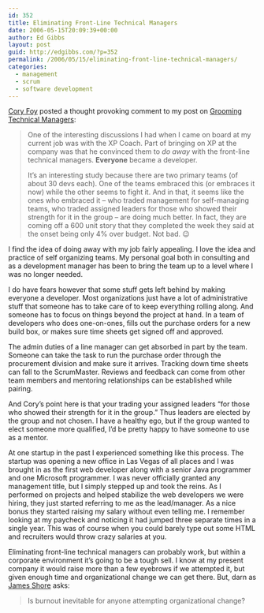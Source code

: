 ```yaml
---
id: 352
title: Eliminating Front-Line Technical Managers
date: 2006-05-15T20:09:39+00:00
author: Ed Gibbs
layout: post
guid: http://edgibbs.com/?p=352
permalink: /2006/05/15/eliminating-front-line-technical-managers/
categories:
  - management
  - scrum
  - software development
---
```

[Cory Foy](http://www.cornetdesign.com/) posted a thought provoking comment to my post on [Grooming Technical Managers](http://edgibbs.com/2006/05/14/grooming-technical-managers/):

> One of the interesting discussions I had when I came on board at my current job was with the XP Coach. Part of bringing on XP at the company was that he convinced them to _do away_ with the front-line technical managers. **Everyone** became a developer.
> 
> It&#8217;s an interesting study because there are two primary teams (of about 30 devs each). One of the teams embraced this (or embraces it now) while the other seems to fight it. And in that, it seems like the ones who embraced it &#8211; who traded management for self-managing teams, who traded assigned leaders for those who showed their strength for it in the group &#8211; are doing much better. In fact, they are coming off a 600 unit story that they completed the week they said at the onset being only 4% over budget. Not bad. 😉

I find the idea of doing away with my job fairly appealing. I love the idea and practice of self organizing teams. My personal goal both in consulting and as a development manager has been to bring the team up to a level where I was no longer needed.

I do have fears however that some stuff gets left behind by making everyone a developer. Most organizations just have a lot of administrative stuff that someone has to take care of to keep everything rolling along. And someone has to focus on things beyond the project at hand. In a team of developers who does one-on-ones, fills out the purchase orders for a new build box, or makes sure time sheets get signed off and approved. 

The admin duties of a line manager can get absorbed in part by the team. Someone can take the task to run the purchase order through the procurement division and make sure it arrives. Tracking down time sheets can fall to the ScrumMaster. Reviews and feedback can come from other team members and mentoring relationships can be established while pairing. 

And Cory&#8217;s point here is that your trading your assigned leaders &#8220;for those who showed their strength for it in the group.&#8221; Thus leaders are elected by the group and not chosen. I have a healthy ego, but if the group wanted to elect someone more qualified, I&#8217;d be pretty happy to have someone to use as a mentor. 

At one startup in the past I experienced something like this process. The startup was opening a new office in Las Vegas of all places and I was brought in as the first web developer along with a senior Java programmer and one Microsoft programmer. I was never officially granted any management title, but I simply stepped up and took the reins. As I performed on projects and helped stabilize the web developers we were hiring, they just started referring to me as the lead/manager. As a nice bonus they started raising my salary without even telling me. I remember looking at my paycheck and noticing it had jumped three separate times in a single year. This was of course when you could barely type out some HTML and recruiters would throw crazy salaries at you.

Eliminating front-line technical managers can probably work, but within a corporate environment it&#8217;s going to be a tough sell. I know at my present company it would raise more than a few eyebrows if we attempted it, but given enough time and organizational change we can get there. But, darn as [James Shore](http://www.jamesshore.com/Change-Diary/Week-Fifteen.html) asks:

> Is burnout inevitable for anyone attempting organizational change?